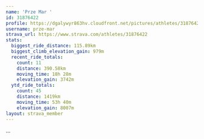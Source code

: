 ```yaml
---
name: 'Prze Mar '
id: 31876422
profile: https://dgalywyr863hv.cloudfront.net/pictures/athletes/31876422/22548952/3/large.jpg
username: prze-mar
strava_url: https://www.strava.com/athletes/31876422
stats:
  biggest_ride_distance: 115.89km
  biggest_climb_elevation_gain: 979m
  recent_ride_totals:
    count: 11
    distance: 390.58km
    moving_time: 18h 28m
    elevation_gain: 3742m
  ytd_ride_totals:
    count: 45
    distance: 1419km
    moving_time: 53h 40m
    elevation_gain: 8007m
layout: strava_member
--- 
```

...
